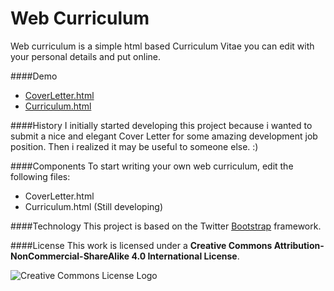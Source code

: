 Web Curriculum
==============

Web curriculum is a simple html based Curriculum Vitae you can edit with your personal details and put online.

####Demo
+ [CoverLetter.html](http://backslash451.github.io/web-curriculum/CoverLetter.html)
+ [Curriculum.html](http://backslash451.github.io/web-curriculum/Curriculum.html)

####History
I initially started developing this project because i wanted to submit a nice and elegant Cover Letter for some amazing development job position. Then i realized it may be useful to someone else. :)

####Components
To start writing your own web curriculum, edit the following files:

+ CoverLetter.html
+ Curriculum.html (Still developing)

####Technology
This project is based on the Twitter [Bootstrap](http://twitter.com) framework.

####License
This work is licensed under a **Creative Commons Attribution-NonCommercial-ShareAlike 4.0 International License**. 

![Creative Commons License Logo](https://i.creativecommons.org/l/by-nc-sa/4.0/88x31.png "License")